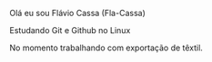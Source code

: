 Olá eu sou Flávio Cassa (Fla-Cassa)

Estudando Git e Github no Linux

No momento trabalhando com exportação de têxtil.
